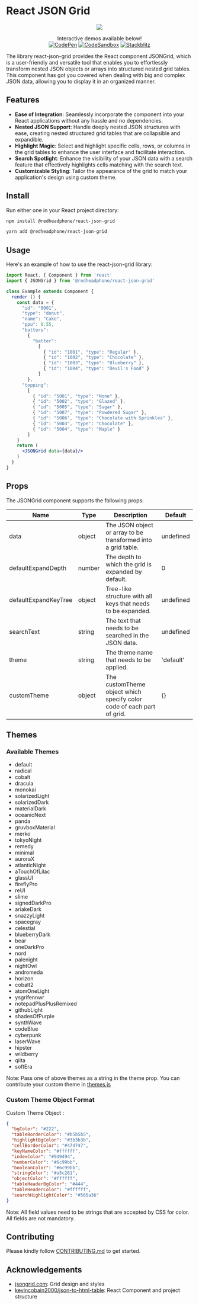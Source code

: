 # React JSON Grid

<p align="center">
  <img src="https://raw.githubusercontent.com/RedHeadphone/react-json-grid/master/assets/images/github-banner.png">
</p>

<p align="center">
  Interactive demos available below!<br>
  <a href="https://codepen.io/redheadphone/pen/rNoyrgW"><img alt="CodePen" src="https://img.shields.io/badge/CodePen-8A2BE2?logo=codepen"></a>
  <a href="https://codesandbox.io/s/react-json-grid-demo-7ymdg3"><img alt="CodeSandbox" src="https://img.shields.io/badge/CodeSandbox-4ea94b?logo=codesandbox"></a>
  <a href="https://stackblitz.com/edit/react-json-grid-7hyzqq"><img alt="Stackblitz" src="https://img.shields.io/badge/Stackblitz-blue?logo=stackblitz"></a>
</p>


The library react-json-grid provides the React component JSONGrid, which is a user-friendly and versatile tool that enables you to effortlessly transform nested JSON objects or arrays into structured nested grid tables. This component has got you covered when dealing with big and complex JSON data, allowing you to display it in an organized manner.

## Features

- **Ease of Integration**: Seamlessly incorporate the component into your React applications without any hassle and no dependencies.
- **Nested JSON Support**: Handle deeply nested JSON structures with ease, creating nested structured grid tables that are collapsible and expandible.
- **Highlight Magic**: Select and highlight specific cells, rows, or columns in the grid tables to enhance the user interface and facilitate interaction.
- **Search Spotlight**: Enhance the visibility of your JSON data with a search feature that effectively highlights cells matching with the search text.
- **Customizable Styling**: Tailor the appearance of the grid to match your application's design using custom theme.

## Install

Run either one in your React project directory:

```bash
npm install @redheadphone/react-json-grid
```

```bash
yarn add @redheadphone/react-json-grid
```

## Usage

Here's an example of how to use the react-json-grid library:

```jsx
import React, { Component } from 'react'
import { JSONGrid } from '@redheadphone/react-json-grid'

class Example extends Component {
  render () {
    const data = {
      "id": "0001",
      "type": "donut",
      "name": "Cake",
      "ppu": 0.55,
      "batters":
        {
          "batter":
            [
              { "id": "1001", "type": "Regular" },
              { "id": "1002", "type": "Chocolate" },
              { "id": "1003", "type": "Blueberry" },
              { "id": "1004", "type": "Devil's Food" }
            ]
        },
      "topping":
        [
          { "id": "5001", "type": "None" },
          { "id": "5002", "type": "Glazed" },
          { "id": "5005", "type": "Sugar" },
          { "id": "5007", "type": "Powdered Sugar" },
          { "id": "5006", "type": "Chocolate with Sprinkles" },
          { "id": "5003", "type": "Chocolate" },
          { "id": "5004", "type": "Maple" }
        ]
    }
    return (
      <JSONGrid data={data}/>
    )
  }
}
```

## Props

The JSONGrid component supports the following props:

| Name                  | Type     | Description                                                           | Default     |
| --------------------- | -------- | --------------------------------------------------------------------- | ----------- |
| data                  | object   | The JSON object or array to be transformed into a grid table.         | undefined   |
| defaultExpandDepth    | number   | The depth to which the grid is expanded by default.                   | 0           |
| defaultExpandKeyTree  | object   | Tree-like structure with all keys that needs to be expanded.          | undefined   |
| searchText            | string   | The text that needs to be searched in the JSON data.                  | undefined   |
| theme                 | string   | The theme name that needs to be applied.                              | 'default'   |
| customTheme           | object   | The customTheme object which specify color code of each part of grid. | {}          |

## Themes

### Available Themes

- default
- radical
- cobalt
- dracula
- monokai
- solarizedLight
- solarizedDark
- materialDark
- oceanicNext
- panda
- gruvboxMaterial
- merko
- tokyoNight
- remedy
- minimal
- auroraX
- atlanticNight
- aTouchOfLilac
- glassUI
- fireflyPro
- reUI
- slime
- signedDarkPro
- ariakeDark
- snazzyLight
- spacegray
- celestial
- blueberryDark
- bear
- oneDarkPro
- nord
- palenight
- nightOwl
- andromeda
- horizon
- cobalt2
- atomOneLight
- ysgrifennwr
- notepadPlusPlusRemixed
- githubLight
- shadesOfPurple
- synthWave
- codeBlue
- cyberpunk
- laserWave
- hipster
- wildberry
- qiita
- softEra

Note: Pass one of above themes as a string in the theme prop. You can contribute your custom theme in [themes.js](src/themes.js)

### Custom Theme Object Format

Custom Theme Object :

```json
{
  "bgColor": "#222",
  "tableBorderColor": "#b5b5b5",
  "highlightBgColor": "#3b3b3b",
  "cellBorderColor": "#474747",
  "keyNameColor": "#ffffff",
  "indexColor": "#949494",
  "numberColor": "#6c99bb",
  "booleanColor": "#6c99bb",
  "stringColor": "#a5c261",
  "objectColor": "#ffffff",
  "tableHeaderBgColor": "#444",
  "tableHeaderColor": "#ffffff",
  "searchHighlightColor": "#565a36"
}
```

Note: All field values need to be strings that are accepted by CSS for color. All fields are not mandatory.

## Contributing

Please kindly follow [CONTRIBUTING.md](CONTRIBUTING.md) to get started.

## Acknowledgements

- [jsongrid.com](https://jsongrid.com/json-grid): Grid design and styles
- [kevincobain2000/json-to-html-table](https://github.com/kevincobain2000/json-to-html-table): React Component and project structure
